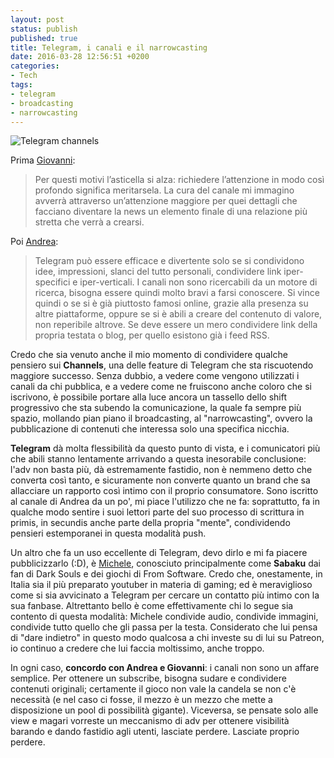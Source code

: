 ```yaml
---
layout: post
status: publish
published: true
title: Telegram, i canali e il narrowcasting
date: 2016-03-28 12:56:51 +0200
categories:
- Tech
tags:
- telegram
- broadcasting
- narrowcasting
---
```


![Telegram channels](http://adaderana.lk/news_images/235357420tele.jpg)

Prima [Giovanni](https://mediamondo.wordpress.com/2016/03/26/i-canali-telegram-e-lintimita-con-le-nicchie/):

> Per questi motivi l’asticella si alza: richiedere l’attenzione in modo così profondo significa meritarsela. La cura del canale mi immagino avverrà attraverso un’attenzione maggiore per quei dettagli che facciano diventare la news un elemento finale di una relazione più stretta che verrà a crearsi.

Poi [Andrea](http://andrea.co/blog/2016/3/26/telegram-canali):

> Telegram può essere efficace e divertente solo se si condividono idee, impressioni, slanci del tutto personali, condividere link iper-specifici e iper-verticali. I canali non sono ricercabili da un motore di ricerca, bisogna essere quindi molto bravi a farsi conoscere. Si vince quindi o se si è già piuttosto famosi online, grazie alla presenza su altre piattaforme, oppure se si è abili a creare del contenuto di valore, non reperibile altrove.
> Se deve essere un mero condividere link della propria testata o blog, per quello esistono già i feed RSS.

Credo che sia venuto anche il mio momento di condividere qualche pensiero sui **Channels**, una delle feature di Telegram che sta riscuotendo maggiore successo. Senza dubbio, a vedere come vengono utilizzati i canali da chi pubblica, e a vedere come ne fruiscono anche coloro che si iscrivono, è possibile portare alla luce ancora un tassello dello shift progressivo che sta subendo la comunicazione, la quale fa sempre più spazio, mollando pian piano il broadcasting, al "narrowcasting", ovvero la pubblicazione di contenuti che interessa solo una specifica nicchia.

**Telegram** dà molta flessibilità da questo punto di vista, e i comunicatori più che abili stanno lentamente arrivando a questa inesorabile conclusione: l'adv non basta più, dà estremamente fastidio, non è nemmeno detto che converta così tanto, e sicuramente non converte quanto un brand che sa allacciare un rapporto così intimo con il proprio consumatore. Sono iscritto al canale di Andrea da un po', mi piace l'utilizzo che ne fa: soprattutto, fa in qualche modo sentire i suoi lettori parte del suo processo di scrittura in primis, in secundis anche parte della propria "mente", condividendo pensieri estemporanei in questa modalità push.

Un altro che fa un uso eccellente di Telegram, devo dirlo e mi fa piacere pubblicizzarlo (:D), è [Michele](https://www.youtube.com/user/snmpoggi), conosciuto principalmente come **Sabaku** dai fan di Dark Souls e dei giochi di From Software. Credo che, onestamente, in Italia sia il più preparato youtuber in materia di gaming; ed è meraviglioso come si sia avvicinato a Telegram per cercare un contatto più intimo con la sua fanbase. Altrettanto bello è come effettivamente chi lo segue sia contento di questa modalità: Michele condivide audio, condivide immagini, condivide tutto quello che gli passa per la testa. Considerato che lui pensa di "dare indietro" in questo modo qualcosa a chi investe su di lui su Patreon, io continuo a credere che lui faccia moltissimo, anche troppo.

In ogni caso, **concordo con Andrea e Giovanni**: i canali non sono un affare semplice. Per ottenere un subscribe, bisogna sudare e condividere contenuti originali; certamente il gioco non vale la candela se non c'è necessità (e nel caso ci fosse, il mezzo è un mezzo che mette a disposizione un pool di possibilità gigante). Viceversa, se pensate solo alle view e magari vorreste un meccanismo di adv per ottenere visibilità barando e dando fastidio agli utenti, lasciate perdere. Lasciate proprio perdere. 
